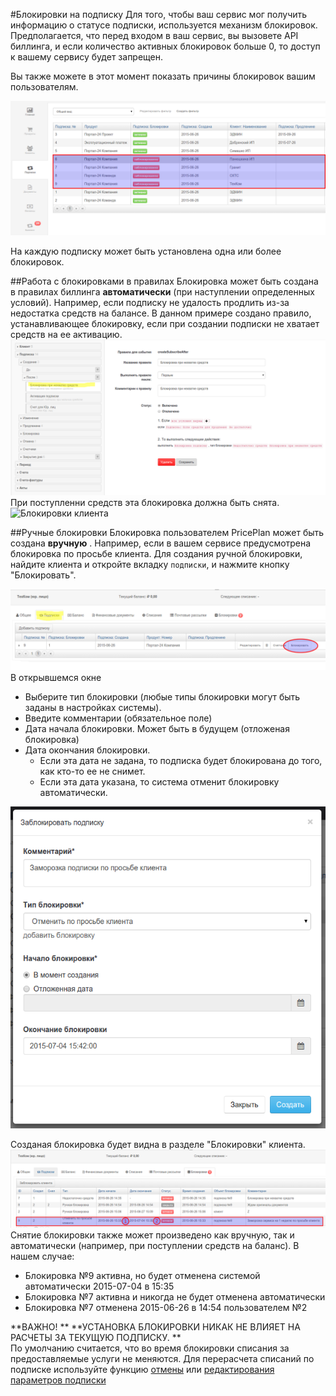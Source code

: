 #Блокировки на подписку
Для того, чтобы ваш сервис мог получить информацию о статусе подписки, используется механизм блокировок. Предполагается, что перед входом в ваш сервис, вы вызовете API биллинга, и если количество активных блокировок больше 0, то доступ к вашему сервису будет запрещен.

Вы также можете в этот момент показать причины блокировок вашим пользователям. 

![Блокировки клиента](blocked-subs.png)

На каждую подписку может быть установлена одна или более блокировок.

##Работа с блокировками в правилах
Блокировка может быть создана в правилах биллинга  **автоматически** (при наступлении определенных условий). Например, если подписку не удалость продлить из-за недостатка средств на балансе. В данном примере создано правило, устанавливающее блокировку, если при создании подписки не хватает средств на ее активацию.
![Блокировки клиента](blokirovka-auto.png)
При поступленни средств эта блокировка должна быть снята. 
![Блокировки клиента](blokirovka-auto-куьщму.png)

##Ручные блокировки
Блокировка пользователем РricePlan может быть создана **вручную** . Например, если в вашем сервисе предусмотрена блокировка по просьбе клиента. Для создания ручной блокировки, найдите клиента и откройте вкладку `подписки`, и нажмите кнопку "Блокировать".

![Блокировки клиента](blokirovka-create1.png)
В открывшемся окне 
- Выберите тип блокировки (любые типы блокировки могут быть заданы в настройках системы).
- Введите комментарии (обязательное поле)
- Дата начала блокировки. Может быть в будущем (отложеная блокировка)
- Дата окончания блокировки. 
  - Если эта дата не задана, то подписка будет блокирована до того, как кто-то ее не снимет. 
  - Если эта дата указана, то система отменит блокировку автоматически.


![Блокировки клиента](blokirovka-create2.png)

Созданая блокировка будет видна в разделе "Блокировки" клиента.
![Блокировки клиента](blokirovka-create3.png)
Снятие блокировки также может произведено как вручную, так и автоматически (например, при поступлении средств на баланс). В нашем случае:
- Блокировка №9 активна, но будет отменена системой автоматически 2015-07-04 в 15:35
- Блокировка №7 активна и никогда не будет отменена автоматически
- Блокировка №7 отменена 2015-06-26 в 14:54 пользователем №2

**ВАЖНО! ** **УСТАНОВКА БЛОКИРОВКИ НИКАК НЕ ВЛИЯЕТ НА РАСЧЕТЫ ЗА ТЕКУЩУЮ ПОДПИСКУ. **  
По умолчанию считается, что во время блокировки списания за предоставляемые услуги не меняются. Для перерасчета списаний по подписке используйте функцию [отмены](subscription_cancellation.md) или [редактирования параметров подписки](deistviya_s_aktivnimi_podpiskami.md)

